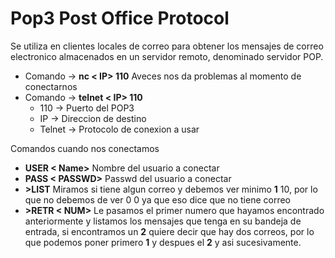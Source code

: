 # Pop3 Post Office Protocol

Se utiliza en clientes locales de correo para obtener los mensajes de correo electronico almacenados en un servidor remoto, denominado servidor POP.

- Comando -> **nc < IP> 110** Aveces nos da problemas al momento de conectarnos
- Comando -> **telnet < IP> 110**
	- 110 -> Puerto del POP3
	- IP -> Direccion de destino 
	- Telnet -> Protocolo de conexion a usar 

Comandos cuando nos conectamos
- **USER < Name>** Nombre del usuario a conectar
- **PASS < PASSWD>** Passwd del usuario a conectar 
- **>LIST** Miramos si tiene algun correo y debemos ver minimo **1** 10, por lo que no debemos de ver 0 0 ya que eso dice que no tiene correo 
- **>RETR < NUM>** Le pasamos el primer numero que hayamos encontrado anteriormente y listamos los mensajes que tenga en su bandeja de entrada, si encontramos un **2** quiere decir que hay dos correos, por lo que podemos poner primero **1** y despues el **2** y asi sucesivamente.
